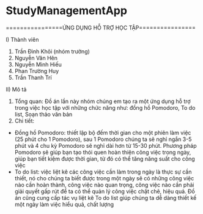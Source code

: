 # StudyManagementApp
================ỨNG DỤNG HỖ TRỢ HỌC TẬP================

I) Thành viên
  1. Trần Đình Khôi (nhóm trưởng)
  2. Nguyễn Văn Hên
  3. Nguyễn Minh Hiếu
  4. Phan Trường Huy
  5. Trần Thanh Trí

II) Mô tả
  1. Tổng quan:
 Đồ án lần này nhóm chúng em tạo ra một ứng dụng hỗ trợ trong việc học tập với những chức năng như: đồng hồ Pomodoro, To do list, Soạn thảo văn bản
  2. Chi tiết:
  - Đồng hồ Pomodoro: thiết lập bộ đếm thời gian cho một phiên làm việc (25 phút cho 1 Pomodoro), sau 1 Pomodoro chúng ta sẽ nghỉ ngắn 3-5 phút và 4 chu kỳ Pomodoro 
  sẽ nghỉ dài hơn từ 15-30 phút. Phương pháp Pomodoro sẽ giúp bạn tạo thói quen hoàn thiện công việc trong ngày, giúp bạn tiết kiệm được thời gian, từ đó có thể tăng
  năng suất cho công việc
  - To do list: việc liệt kê các công việc cần làm trong ngày là thực sự cần thiết, nó cho chúng ta biết được trong một ngày sẽ có những công việc nào cần hoàn thành,
  công việc nào quan trọng, công việc nào cần phải giải quyết gấp rút để ta có thể quản lý công việc chặt chẽ, hiệu quả. Đồ án cũng cung cấp tác vụ liệt kê To do list
  giúp chúng ta dễ dàng thiết kế một ngày làm việc hiểu quả, chất lượng
